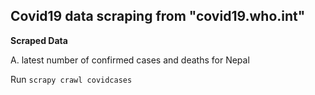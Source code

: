 ## Covid19 data scraping from "covid19.who.int"

**Scraped Data**

A. latest number of confirmed cases and deaths for Nepal

 Run `scrapy crawl covidcases`
 
